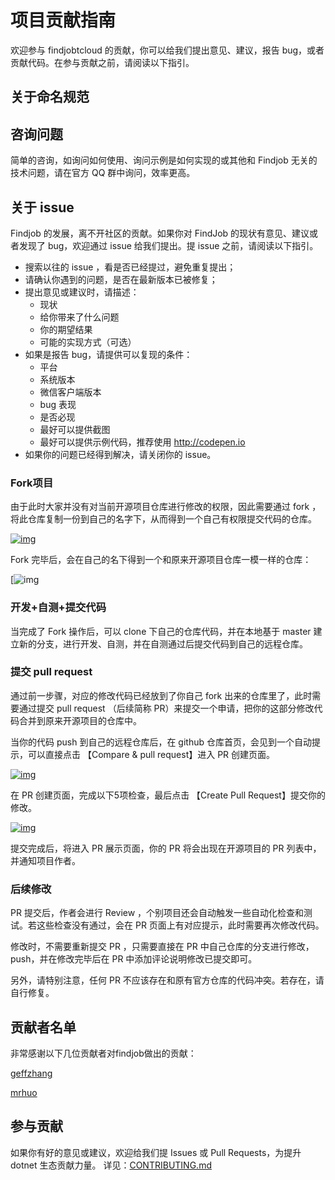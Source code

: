 # 项目贡献指南
欢迎参与 findjobtcloud 的贡献，你可以给我们提出意见、建议，报告 bug，或者贡献代码。在参与贡献之前，请阅读以下指引。

## 关于命名规范

## 咨询问题

简单的咨询，如询问如何使用、询问示例是如何实现的或其他和 Findjob 无关的技术问题，请在官方 QQ 群中询问，效率更高。

## 关于 issue
Findjob 的发展，离不开社区的贡献。如果你对 FindJob 的现状有意见、建议或者发现了 bug，欢迎通过 issue 给我们提出。提 issue 之前，请阅读以下指引。

- 搜索以往的 issue ，看是否已经提过，避免重复提出；
- 请确认你遇到的问题，是否在最新版本已被修复；
- 提出意见或建议时，请描述：
  - 现状
  - 给你带来了什么问题
  - 你的期望结果
  - 可能的实现方式（可选）
- 如果是报告 bug，请提供可以复现的条件：
  - 平台
  - 系统版本
  - 微信客户端版本
  - bug 表现
  - 是否必现
  - 最好可以提供截图
  - 最好可以提供示例代码，推荐使用 http://codepen.io
- 如果你的问题已经得到解决，请关闭你的 issue。

###  Fork项目

由于此时大家并没有对当前开源项目仓库进行修改的权限，因此需要通过 fork ，将此仓库复制一份到自己的名字下，从而得到一个自己有权限提交代码的仓库。

[![img](https://testerhome.com/uploads/photo/2019/f9797f26-e893-4768-8d5b-fb27b7fce0b4.png!large)](https://testerhome.com/uploads/photo/2019/f9797f26-e893-4768-8d5b-fb27b7fce0b4.png!large)

Fork 完毕后，会在自己的名下得到一个和原来开源项目仓库一模一样的仓库：

[![img](https://testerhome.com/uploads/photo/2019/1a586a0e-9dc9-4b6d-a140-45aa12899435.png!large)

### 开发+自测+提交代码

当完成了 Fork 操作后，可以 clone 下自己的仓库代码，并在本地基于 master 建立新的分支，进行开发、自测，并在自测通过后提交代码到自己的远程仓库。

### 提交 pull request

通过前一步骤，对应的修改代码已经放到了你自己 fork 出来的仓库里了，此时需要通过提交 pull request （后续简称 PR）来提交一个申请，把你的这部分修改代码合并到原来开源项目的仓库中。

当你的代码 push 到自己的远程仓库后，在 github 仓库首页，会见到一个自动提示，可以直接点击 【Compare & pull request】进入 PR 创建页面。

[![img](https://testerhome.com/uploads/photo/2019/7a2da1e7-5ca3-4a96-a62b-e930f47ccd2a.png!large)](https://testerhome.com/uploads/photo/2019/7a2da1e7-5ca3-4a96-a62b-e930f47ccd2a.png!large)

在 PR 创建页面，完成以下5项检查，最后点击 【Create Pull Request】提交你的修改。

[![img](https://testerhome.com/uploads/photo/2019/a9823009-9c12-4ff5-b747-582b641acc3d.png!large)](https://testerhome.com/uploads/photo/2019/a9823009-9c12-4ff5-b747-582b641acc3d.png!large)

提交完成后，将进入 PR 展示页面，你的 PR 将会出现在开源项目的 PR 列表中，并通知项目作者。

### 后续修改

PR 提交后，作者会进行 Review ，个别项目还会自动触发一些自动化检查和测试。若这些检查没有通过，会在 PR 页面上有对应提示，此时需要再次修改代码。

修改时，不需要重新提交 PR ，只需要直接在 PR 中自己仓库的分支进行修改，push，并在修改完毕后在 PR 中添加评论说明修改已提交即可。

另外，请特别注意，任何 PR 不应该存在和原有官方仓库的代码冲突。若存在，请自行修复。

## 贡献者名单

非常感谢以下几位贡献者对findjob做出的贡献：

[geffzhang](https://github.com/geffzhang)

[mrhuo](https://github.com/mrhuo)

## 参与贡献

如果你有好的意见或建议，欢迎给我们提 Issues 或 Pull Requests，为提升dotnet 生态贡献力量。
详见：[CONTRIBUTING.md](CONTRIBUTING.md)